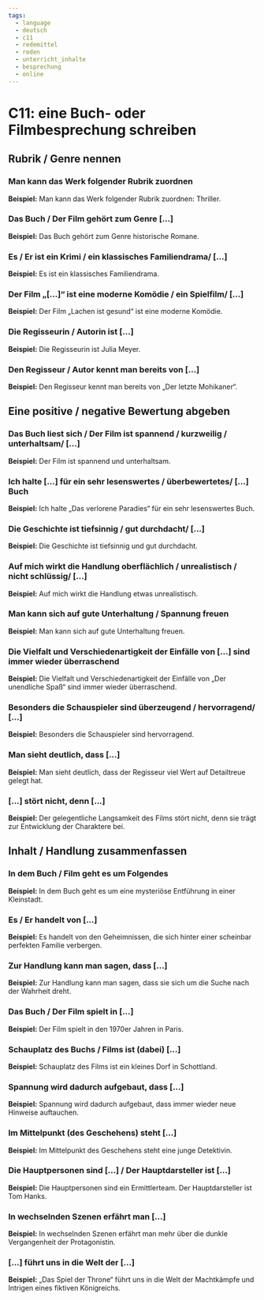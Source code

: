 ```yaml
---
tags:
  - language
  - deutsch
  - c11
  - redemittel
  - reden
  - unterricht_inhalte
  - besprechung
  - online
---
```



# C11: eine Buch- oder Filmbesprechung schreiben

## Rubrik / Genre nennen

### Man kann das Werk folgender Rubrik zuordnen

__Beispiel:__ Man kann das Werk folgender Rubrik zuordnen: Thriller.

### Das Buch / Der Film gehört zum Genre [...]

__Beispiel:__ Das Buch gehört zum Genre historische Romane.

### Es / Er ist ein Krimi / ein klassisches Familiendrama/ [...]

__Beispiel:__ Es ist ein klassisches Familiendrama.

### Der Film „[...]“ ist eine moderne Komödie / ein Spielfilm/ [...]

__Beispiel:__ Der Film „Lachen ist gesund“ ist eine moderne Komödie.

### Die Regisseurin / Autorin ist [...]

__Beispiel:__ Die Regisseurin ist Julia Meyer.

### Den Regisseur / Autor kennt man bereits von [...]

__Beispiel:__ Den Regisseur kennt man bereits von „Der letzte Mohikaner“.

## Eine positive / negative Bewertung abgeben

### Das Buch liest sich / Der Film ist spannend / kurzweilig / unterhaltsam/ [...]

__Beispiel:__ Der Film ist spannend und unterhaltsam.

### Ich halte [...] für ein sehr lesenswertes / überbewertetes/ [...] Buch

__Beispiel:__ Ich halte „Das verlorene Paradies“ für ein sehr lesenswertes Buch.

### Die Geschichte ist tiefsinnig / gut durchdacht/ [...]

__Beispiel:__ Die Geschichte ist tiefsinnig und gut durchdacht.

### Auf mich wirkt die Handlung oberflächlich / unrealistisch / nicht schlüssig/ [...]

__Beispiel:__ Auf mich wirkt die Handlung etwas unrealistisch.

### Man kann sich auf gute Unterhaltung / Spannung freuen

__Beispiel:__ Man kann sich auf gute Unterhaltung freuen.

### Die Vielfalt und Verschiedenartigkeit der Einfälle von [...] sind immer wieder überraschend

__Beispiel:__ Die Vielfalt und Verschiedenartigkeit der Einfälle von „Der unendliche Spaß“ sind immer wieder überraschend.

### Besonders die Schauspieler sind überzeugend / hervorragend/ [...]

__Beispiel:__ Besonders die Schauspieler sind hervorragend.

### Man sieht deutlich, dass [...]

__Beispiel:__ Man sieht deutlich, dass der Regisseur viel Wert auf Detailtreue gelegt hat.

### [...] stört nicht, denn [...]

__Beispiel:__ Der gelegentliche Langsamkeit des Films stört nicht, denn sie trägt zur Entwicklung der Charaktere bei.

## Inhalt / Handlung zusammenfassen

### In dem Buch / Film geht es um Folgendes

__Beispiel:__ In dem Buch geht es um eine mysteriöse Entführung in einer Kleinstadt.

### Es / Er handelt von [...]

__Beispiel:__ Es handelt von den Geheimnissen, die sich hinter einer scheinbar perfekten Familie verbergen.

### Zur Handlung kann man sagen, dass [...]

__Beispiel:__ Zur Handlung kann man sagen, dass sie sich um die Suche nach der Wahrheit dreht.

### Das Buch / Der Film spielt in [...]

__Beispiel:__ Der Film spielt in den 1970er Jahren in Paris.

### Schauplatz des Buchs / Films ist (dabei) [...]

__Beispiel:__ Schauplatz des Films ist ein kleines Dorf in Schottland.

### Spannung wird dadurch aufgebaut, dass [...]

__Beispiel:__ Spannung wird dadurch aufgebaut, dass immer wieder neue Hinweise auftauchen.

### Im Mittelpunkt (des Geschehens) steht [...]

__Beispiel:__ Im Mittelpunkt des Geschehens steht eine junge Detektivin.

### Die Hauptpersonen sind [...] / Der Hauptdarsteller ist [...]

__Beispiel:__ Die Hauptpersonen sind ein Ermittlerteam. Der Hauptdarsteller ist Tom Hanks.

### In wechselnden Szenen erfährt man [...]

__Beispiel:__ In wechselnden Szenen erfährt man mehr über die dunkle Vergangenheit der Protagonistin.

### [...] führt uns in die Welt der [...]

__Beispiel:__ „Das Spiel der Throne“ führt uns in die Welt der Machtkämpfe und Intrigen eines fiktiven Königreichs.
